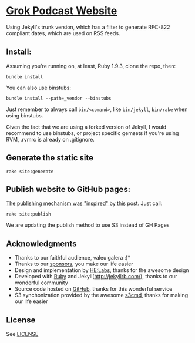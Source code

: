 # [Grok Podcast Website](http://grokpodcast.com)

Using Jekyll's trunk version, which has a filter to generate RFC-822 compliant dates, which are used on RSS feeds.

## Install:
Assuming you're running on, at least, Ruby 1.9.3, clone the repo, then:
```
bundle install
```

You can also use binstubs:
```
bundle install --path=_vendor --binstubs
```
Just remember to always call `bin/<comand>`, like `bin/jekyll`, `bin/rake` when using binstubs.

Given the fact that we are using a forked version of Jekyll, I would recommend to use binstubs, or project specific gemsets if you're using RVM, .rvmrc is already on .gitignore.

## Generate the static site

```
rake site:generate
```

## Publish website to GitHub pages:

[The publishing mechanism was "inspired" by this post](http://ixti.net/software/2013/01/28/using-jekyll-plugins-on-github-pages.html). Just call:
```
rake site:publish
```
We are updating the publish method to use S3 instead of GH Pages

## Acknowledgments

* Thanks to our faithful audience, valeu galera :)*
* Thanks to our [sponsors](http://grokpodcast.com/apoios), you make our life easier
* Design and implementation by [HE:Labs](http://helabs.com), thanks for the awesome design
* Developed with [Ruby](http://www.ruby-lang.org/en/) and Jekyll(http://jekyllrb.com/), thanks to our wonderful community
* Source code hosted on [GitHub](http://github.com/), thanks for this wonderful service
* S3 synchonization provided by the awesome [s3cmd](http://s3tools.org/s3cmd), thanks for making our life easier

## License

See [LICENSE](https://github.com/grokpodcast/site/blob/master/LICENSE.md)
